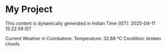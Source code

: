 # My Project

This content is dynamically generated in Indian Time (IST): 2025-04-11 15:22:59 IST


Current Weather in Coimbatore:
Temperature: 32.88 °C
Condition: broken clouds
